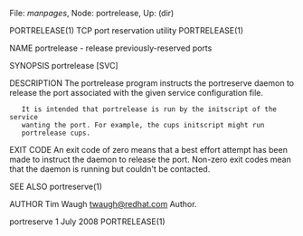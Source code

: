 File: *manpages*,  Node: portrelease,  Up: (dir)

PORTRELEASE(1)           TCP port reservation utility           PORTRELEASE(1)



NAME
       portrelease - release previously-reserved ports

SYNOPSIS
       portrelease [SVC]

DESCRIPTION
       The portrelease program instructs the portreserve daemon to release the
       port associated with the given service configuration file.

       It is intended that portrelease is run by the initscript of the service
       wanting the port. For example, the cups initscript might run
       portrelease cups.

EXIT CODE
       An exit code of zero means that a best effort attempt has been made to
       instruct the daemon to release the port. Non-zero exit codes mean that
       the daemon is running but couldn't be contacted.

SEE ALSO
       portreserve(1)

AUTHOR
       Tim Waugh <twaugh@redhat.com>
           Author.



portreserve                       1 July 2008                   PORTRELEASE(1)
